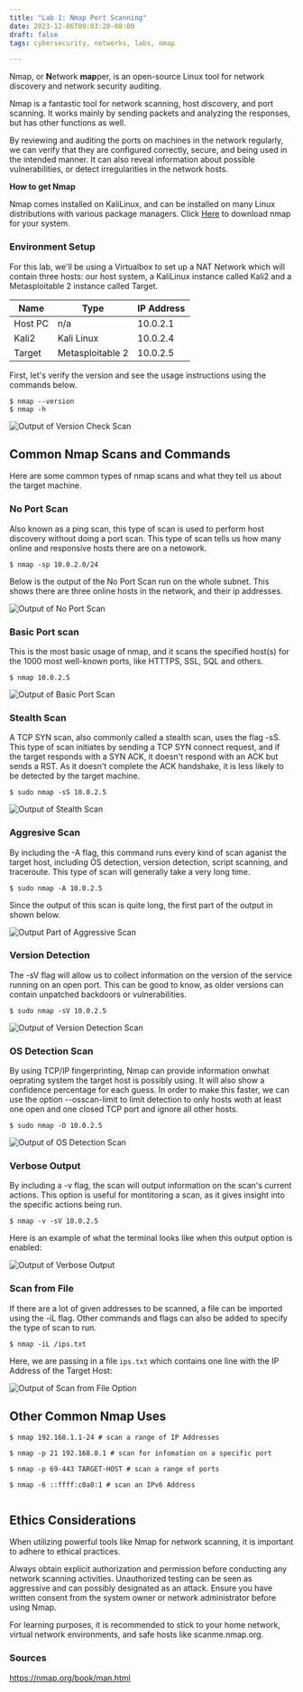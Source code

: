 ```yaml
---
title: "Lab 1: Nmap Port Scanning"
date: 2023-12-06T09:03:20-08:00
draft: false
tags: cybersecurity, networks, labs, nmap

---
```


Nmap, or **N**etwork **map**per, is an open-source Linux tool for network discovery and network security auditing. 

Nmap is a fantastic tool for network scanning, host discovery, and port scanning. It works mainly by sending packets and analyzing the responses, but has other functions as well. 

By reviewing and auditing the ports on machines in the network regularly, we can verify that they are configured correctly, secure, and being used in the intended manner. It can also reveal information about possible vulnerabilities, or detect irregularities in the network hosts. 

**How to get Nmap** 

Nmap comes installed on KaliLinux, and can be installed on many Linux distributions with various package managers. Click [Here](https://nmap.org/download) to download nmap for your system. 


### Environment Setup

For this lab, we'll be using a Virtualbox to set up a NAT Network which will contain three hosts: our host system, a KaliLinux instance called Kali2 and a Metasploitable 2 instance called Target. 

| Name | Type | IP Address |
| -------- | -------- | --------- |
| Host PC  | n/a | 10.0.2.1 |
| Kali2 | Kali Linux | 10.0.2.4 |
| Target | Metasploitable 2 | 10.0.2.5 |


First, let's verify the version and see the usage instructions using the commands below.

```
$ nmap --version
$ nmap -h 
```

![Output of Version Check Scan](/lab1/nmap--v-h.PNG)

## Common Nmap Scans and Commands

Here are some common types of nmap scans and what they tell us about the target machine. 

### No Port Scan

Also known as a ping scan, this type of scan is used to perform host discovery without doing a port scan. This type of scan tells us how many online and responsive hosts there are on a netowork. 

``````
$ nmap -sp 10.0.2.0/24
``````
Below is the output of the No Port Scan run on the whole subnet. This shows there are three online hosts in the network, and their ip addresses. 

![Output of No Port Scan](/lab1/nmap-sP.PNG)


### Basic Port scan

This is the most basic usage of nmap, and it scans the specified host(s) for the 1000 most well-known ports, like HTTTPS, SSL, SQL and others.

``````
$ nmap 10.0.2.5
``````

![Output of Basic Port Scan](/lab1/nmap.PNG)

<!--- Decided not to inlclude 
**TCP Connect Scan** 

To detect active services on TCP ports, we can perform a TCP Connect scan.  

````
sudo nmap -sT TARGET-HOST
````

**UDP scan**

This type of scan uses UDP pakets to scan ports like DNS, SNMP, and DHCP. UDP Scanning are generally slow, and even with packet-limiting to one packet per second results in an 18+ hour scan. 

``````
$ sudo nmap -sU TARGET-HOST
``````
--->

### Stealth Scan

A TCP SYN scan, also commonly called a stealth scan, uses the flag -sS. This type of scan initiates by sending a TCP SYN connect request, and if the target responds with a SYN ACK, it doesn't respond with an ACK but sends a RST. As it doesn't complete the ACK handshake, it is less likely to be detected by the target machine. 

````
$ sudo nmap -sS 10.0.2.5
````

![Output of Stealth Scan](/lab1/nmap-sS.PNG)

### Aggresive Scan 

By including the -A flag, this command runs every kind of scan aganist the target host, including OS detection, version detection, script scanning, and traceroute. This type of scan will generally take a very long time. 

``````
$ sudo nmap -A 10.0.2.5
``````

Since the output of this scan is quite long, the first part of the output in shown below. 

![Output Part of Aggressive Scan](/lab1/nmap-A-1.PNG)

### Version Detection

The -sV flag will allow us to collect information on the version of the service running on an open port. This can be good to know, as older versions can contain unpatched backdoors or vulnerabilities.

````
$ sudo nmap -sV 10.0.2.5
````

![Output of Version Detection Scan](/lab1/nmap-sV.PNG)

### OS Detection Scan

By using TCP/IP fingerprinting, Nmap can provide information onwhat oeprating system the target host is possibly using. It will also show a confidence percentage for each guess. In order to make this faster, we can use the option --osscan-limit to limit detection to only hosts woth at least one open and one closed TCP port and ignore all other hosts.  

````
$ sudo nmap -O 10.0.2.5
````

![Output of OS Detection Scan](/lab1/nmap-O.PNG)

### Verbose Output

By including a -v flag, the scan will output information on the scan's current actions. This option is useful for montitoring a scan, as it gives insight into the specific actions being run. 

```
$ nmap -v -sV 10.0.2.5
```

Here is an example of what the terminal looks like when this output option is enabled: 

![Output of Verbose Output](/lab1/nmap-v.PNG)

### Scan from File

If there are a lot of given addresses to be scanned, a file can be imported using the -iL flag. Other commands and flags can also be added to specify the type of scan to run. 

``````
$ nmap -iL /ips.txt
``````

Here, we are passing in a file `ips.txt` which contains one line with the IP Address of the Target Host: 

![Output of Scan from File Option](/lab1/nmap-iL.PNG)

## Other Common Nmap Uses  

``````
$ nmap 192.168.1.1-24 # scan a range of IP Addresses

$ nmap -p 21 192.168.0.1 # scan for infomation on a specific port 

$ nmap -p 69-443 TARGET-HOST # scan a range of ports 

$ nmap -6 ::ffff:c0a8:1 # scan an IPv6 Address 


``````

## Ethics Considerations

When utilizing powerful tools like Nmap for network scanning, it is important to adhere to ethical practices.  

Always obtain explicit authorization and permission before conducting any network scanning activities. Unauthorized testing can be seen as aggressive and can possibly designated as an attack. Ensure you have written consent from the system owner or network administrator before using Nmap. 

For learning purposes, it is recommended to stick to your home network, virtual network environments, and safe hosts like scanme.nmap.org. 


### Sources 

https://nmap.org/book/man.html